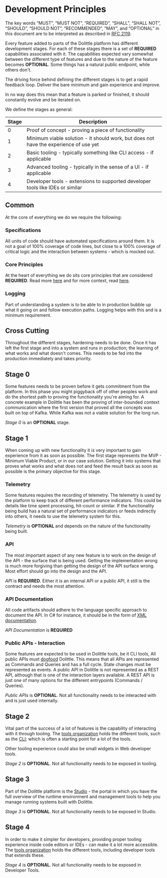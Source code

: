 # Development Principles

The key words “MUST”, “MUST NOT”, “REQUIRED”, “SHALL”, “SHALL NOT”, “SHOULD”, “SHOULD NOT”,
“RECOMMENDED”, “MAY”, and “OPTIONAL” in this document are to be interpreted as described in
[RFC 2119](https://tools.ietf.org/html/rfc2119).

Every feature added to parts of the Dolittle platform has different development stages.
For each of these stages there is a set of **REQUIRED** capabilities associated with it.
The capabilities expected vary somewhat between the different type of features and due to the
nature of the feature becomes **OPTIONAL**.
Some things has a natural public endpoint, while others don't.

The driving force behind defining the different stages is to get a rapid feedback loop.
Deliver the bare minimum and gain experience and improve.

In no way does this mean that a feature is parked or finished, it should constantly evolve
and be iterated on.

We define the stages as general:

| Stage | Description |
| ----- | ----------- |
| 0     | Proof of concept - proving a piece of functionality |
| 1     | Minimum viable solution - it should work, but does not have the experience of use yet |
| 2     | Basic tooling - typically something like CLI access - if applicable |
| 3     | Advanced tooling - typically in the sense of a UI - if applicable |
| 4     | Developer tools - extensions to supported developer tools like IDEs or similar |

## Common

At the core of everything we do we require the following:

### Specifications

All units of code should have automated specifications around them. It is not a goal of 100% coverage of code
lines, but close to a 100% coverage of critical logic and the interaction between systems - which is mocked out.

### Core Principles

At the heart of everything we do sits core principles that are considered **REQUIRED**.
Read more [here](http://www.dolittle.io/Articles/contributing.html) and for more context, read [here](http://www.dolittle.io/Articles/overview.html).

### Logging

Part of understanding a system is to be able to in production bubble up what it going on and follow execution paths.
Logging helps with this and is a minimum requirement.

## Cross Cutting

Throughout the different stages, hardening needs to be done. Once it has left the first stage and into a
system and runs in production; the learning of what works and what doesn't comes. This needs to be fed
into the production immediately and takes priority.

## Stage 0

Some features needs to be proven before it gets commitment from the platform. In this phase you might piggyback
off of other peoples work and do the shortest path to proving the functionality you're aiming for.
A concrete example in Dolittle has been the proving of inter-bounded context communication where the first
version that proved all the concepts was built on top of Kafka. While Kafka was not a viable solution for
the long run.

*Stage 0* is an **OPTIONAL** stage.

## Stage 1

When coming up with new functionality it is very important to gain experience from it as soon as possible.
The first stage represents the MVP - Minimum Viable Product, or in our case solution. Getting it into
systems that proves what works and what does not and feed the result back as soon as possible is the primary
objective for this stage.

### Telemetry

Some features requires the recording of telemetry. The telemetry is used by the platform to keep track of different
performance indicators. This could be details like time spent processing, hit-count or similar.
If the functionality being build has a natural set of performance indicators or feeds indirectly into others, it needs
to use the telemetry system for this.

*Telemetry* is **OPTIONAL** and depends on the nature of the functionality being built.

### API

The most important aspect of any new feature is to work on the design of the API - the surface that is being used.
Getting the implementation wrong is much more forgiving than getting the design of the API surface wrong.
Most effort should go into the design and the API.

*API* is **REQUIRED**. Either it is an internal API or a public API, it still is the contract and needs the most attention.

### API Documentation

All code artifacts should adhere to the language specific approach to document the API. In C# for instance, it should be
in the form of [XML documentation](https://docs.microsoft.com/en-us/dotnet/csharp/programming-guide/xmldoc/xml-documentation-comments).

*API Documentation* is **REQUIRED**

### Public APIs - Interaction

Some features are expected to be used in Dolittle tools, be it CLI tools,
All public APIs must [dogfood](https://www.urbandictionary.com/define.php?term=dogfooding%20%28to%20dogfood%29) Dolittle.
This means that all APIs are represented as Commands and Queries and has a full cycle. State changes must be represented as
events. A public API in Dolittle is not represented as a REST API, although that is one of the interaction layers available.
A REST API is just one of many options for the different entrypoints (Commands / Queries).

*Public APIs* is **OPTIONAL**. Not all functionality needs to be interacted with and is just used internally.

## Stage 2

Vital part of the success of a lot of features is the capability of interacting with it through tooling.
The [tools organization](https://github.com/dolittle-tools) holds the different tools, such as the [CLI](https://github.com/dolittle-tools/cli);
which is often a starting point for a lot of the tools.

Other tooling experience could also be small widgets in Web developer tools.

*Stage 2* is **OPTIONAL**. Not all functionality needs to be exposed in tooling.

## Stage 3

Part of the Dolittle platform is the [Studio](https://github.com/dolittle-platform/Studio) - the portal in which you
have the full overview of the runtime environment and management tools to help you manage running systems built with
Dolittle.

*Stage 3* is **OPTIONAL**. Not all functionality needs to be exposed in Studio.

## Stage 4

In order to make it simpler for developers, providing proper tooling experience inside code editors or IDEs - can make it
a lot more accessible. The [tools organization](https://github.com/dolittle-tools) holds the different tools, including
developer tools that extends these.

*Stage 4* is **OPTIONAL**. Not all functionality needs to be exposed in Developer Tools.